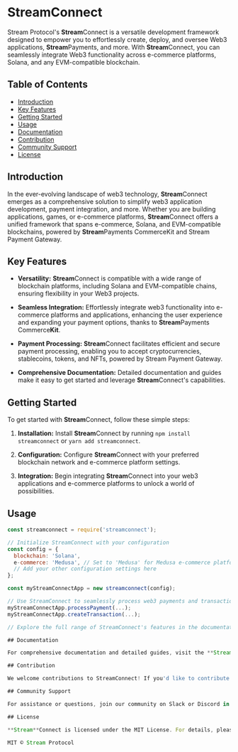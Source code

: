 # **Stream**Connect

Stream Protocol's **Stream**Connect is a versatile development framework designed to empower you to effortlessly create, deploy, and oversee Web3 applications, **Stream**Payments, and more. With **Stream**Connect, you can seamlessly integrate Web3 functionality across e-commerce platforms, Solana, and any EVM-compatible blockchain.

## Table of Contents

- [Introduction](#introduction)
- [Key Features](#key-features)
- [Getting Started](#getting-started)
- [Usage](#usage)
- [Documentation](#documentation)
- [Contribution](#contribution)
- [Community Support](#community-support)
- [License](#license)

## Introduction

In the ever-evolving landscape of web3 technology, **Stream**Connect emerges as a comprehensive solution to simplify web3 application development, payment integration, and more. Whether you are building applications, games, or e-commerce platforms, **Stream**Connect offers a unified framework that spans e-commerce, Solana, and EVM-compatible blockchains, powered by **Stream**Payments CommerceKit and Stream Payment Gateway.

## Key Features

- **Versatility:** **Stream**Connect is compatible with a wide range of blockchain platforms, including Solana and EVM-compatible chains, ensuring flexibility in your Web3 projects.

- **Seamless Integration:** Effortlessly integrate web3 functionality into e-commerce platforms and applications, enhancing the user experience and expanding your payment options, thanks to **Stream**Payments Commerce**Kit**.

- **Payment Processing:** **Stream**Connect facilitates efficient and secure payment processing, enabling you to accept cryptocurrencies, stablecoins, tokens, and NFTs, powered by Stream Payment Gateway.

- **Comprehensive Documentation:** Detailed documentation and guides make it easy to get started and leverage **Stream**Connect's capabilities.

## Getting Started

To get started with **Stream**Connect, follow these simple steps:

1. **Installation:** Install **Stream**Connect by running `npm install streamconnect` or `yarn add streamconnect`.

2. **Configuration:** Configure **Stream**Connect with your preferred blockchain network and e-commerce platform settings.

3. **Integration:** Begin integrating **Stream**Connect into your web3 applications and e-commerce platforms to unlock a world of possibilities.

## Usage

```javascript
const streamconnect = require('streamconnect');

// Initialize StreamConnect with your configuration
const config = {
  blockchain: 'Solana',
  e-commerce: 'Medusa', // Set to 'Medusa' for Medusa e-commerce platform
  // Add your other configuration settings here
};

const myStreamConnectApp = new streamconnect(config);

// Use StreamConnect to seamlessly process web3 payments and transactions
myStreamConnectApp.processPayment(...);
myStreamConnectApp.createTransaction(...);

// Explore the full range of StreamConnect's features in the documentation.

## Documentation

For comprehensive documentation and detailed guides, visit the **Stream**Connect Documentation.

## Contribution

We welcome contributions to StreamConnect! If you'd like to contribute to the project, please review our Contribution Guidelines.

## Community Support

For assistance or questions, join our community on Slack or Discord in the #streamprotocol channel. We value your feedback, bug reports, feature requests, and enhancements via GitHub issues.

## License

**Stream**Connect is licensed under the MIT License. For details, please see the LICENSE file.

MIT © Stream Protocol
